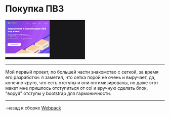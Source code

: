 # Покупка ПВЗ <a name="title"></a>

 <img width="50%" height="40%"  src="https://github.com/Hiagar11/Bootstrap/blob/First_project/BootstrapPVZ.gif"> 
 
 ____
 
 Мой первый проект, по большей части знакомство с сеткой, за время его разработки: я заметил,  что сетка порой не очень и выручает, да, конечно круто,  что есть отступы и они оптимизированы, но даже этот макет мне пришлось отступиться от col и вручную сделать блок, "воруя" отступы у bootstrap для гармоничности.
 
 
____


-назад к сборке [Webpack](https://github.com/Hiagar11/Bootstrap/tree/master#bootstrap)






